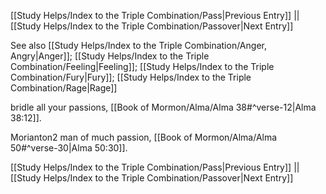 [[Study Helps/Index to the Triple Combination/Pass|Previous Entry]]  ||  [[Study Helps/Index to the Triple Combination/Passover|Next Entry]]

 See also [[Study Helps/Index to the Triple Combination/Anger, Angry|Anger]]; [[Study Helps/Index to the Triple Combination/Feeling|Feeling]]; [[Study Helps/Index to the Triple Combination/Fury|Fury]]; [[Study Helps/Index to the Triple Combination/Rage|Rage]]

 bridle all your passions, [[Book of Mormon/Alma/Alma 38#^verse-12|Alma 38:12]].

 Morianton2 man of much passion, [[Book of Mormon/Alma/Alma 50#^verse-30|Alma 50:30]].

[[Study Helps/Index to the Triple Combination/Pass|Previous Entry]]  ||  [[Study Helps/Index to the Triple Combination/Passover|Next Entry]]